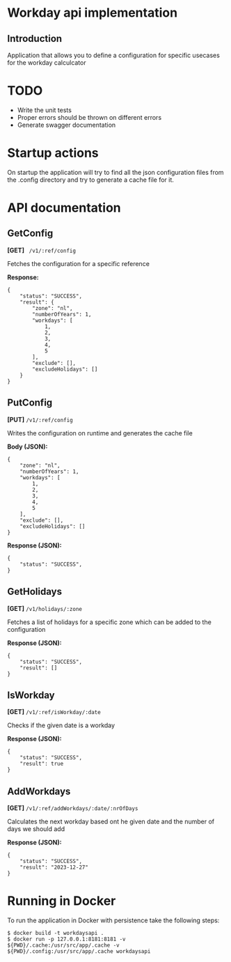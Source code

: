 # Workday api implementation

## Introduction
Application that allows you to define a configuration for specific usecases for the workday calculcator

# TODO
 - Write the unit tests
 - Proper errors should be thrown on different errors
 - Generate swagger documentation

# Startup actions
On startup the application will try to find all the json configuration files from the .config directory and try to generate a cache file for it.

# API documentation
## GetConfig
**[GET]** ``` /v1/:ref/config```

Fetches the configuration for a specific reference

**Response:**
```
{
    "status": "SUCCESS",
    "result": {
        "zone": "nl",
        "numberOfYears": 1,
        "workdays": [
            1,
            2,
            3,
            4,
            5
        ],
        "exclude": [],
        "excludeHolidays": []
    }
}
```

## PutConfig
**[PUT]** ```/v1/:ref/config```

Writes the configuration on runtime and generates the cache file

**Body (JSON):**
```
{
    "zone": "nl",
    "numberOfYears": 1,
    "workdays": [
        1,
        2,
        3,
        4,
        5
    ],
    "exclude": [],
    "excludeHolidays": []
}
```

**Response (JSON):**
```
{
    "status": "SUCCESS",
}
```

## GetHolidays
**[GET]** ```/v1/holidays/:zone```

Fetches a list of holidays for a specific zone which can be added to the configuration

**Response (JSON):**
```
{
    "status": "SUCCESS",
    "result": []
}
```

## IsWorkday
**[GET]** ```/v1/:ref/isWorkday/:date```

Checks if the given date is a workday

**Response (JSON):**
```
{
    "status": "SUCCESS",
    "result": true
}
```

## AddWorkdays
**[GET]** ```/v1/:ref/addWorkdays/:date/:nrOfDays```

Calculates the next workday based ont he given date and the number of days we should add

**Response (JSON):**
```
{
    "status": "SUCCESS",
    "result": "2023-12-27"
}
```

# Running in Docker
To run the application in Docker with persistence take the following steps:
```
$ docker build -t workdaysapi .
$ docker run -p 127.0.0.1:8181:8181 -v ${PWD}/.cache:/usr/src/app/.cache -v ${PWD}/.config:/usr/src/app/.cache workdaysapi 
```